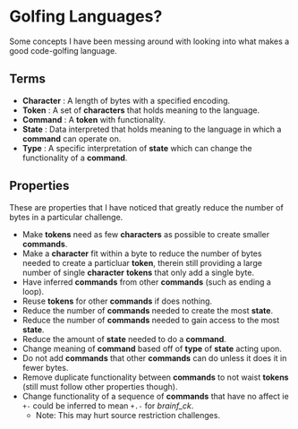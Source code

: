 # Golfing Languages?

Some concepts I have been messing around with looking into what makes a good code-golfing language.

## Terms

* __Character__ : A length of bytes with a specified encoding.
* __Token__ : A set of __characters__ that holds meaning to the language.
* __Command__ : A __token__ with functionality.
* __State__ : Data interpreted that holds meaning to the language in which a __command__ can operate on.
* __Type__ : A specific interpretation of __state__ which can change the functionality of a __command__.

## Properties

These are properties that I have noticed that greatly reduce the number of bytes in a particular challenge.

* Make __tokens__ need as few __characters__ as possible to create smaller __commands__.
* Make a __character__ fit within a byte to reduce the number of bytes needed to create a particluar __token__, 
therein still providing a large number of single __character__ __tokens__ that only add a single byte.
* Have inferred __commands__ from other __commands__ (such as ending a loop).
* Reuse __tokens__ for other __commands__ if does nothing.
* Reduce the number of __commands__ needed to create the most __state__.
* Reduce the number of __commands__ needed to gain access to the most __state__.
* Reduce the amount of __state__ needed to do a __command__.
* Change meaning of __command__ based off of __type__ of __state__ acting upon.
* Do not add __commands__ that other __commands__ can do unless it does it in fewer bytes.
* Remove duplicate functionality between __commands__ to not waist __tokens__ (still must follow other properties though).
* Change functionality of a sequence of __commands__ that have no affect ie `+-` could be inferred to mean `+.-` for _brainf\_ck_.
  * Note: This may hurt source restriction challenges.
